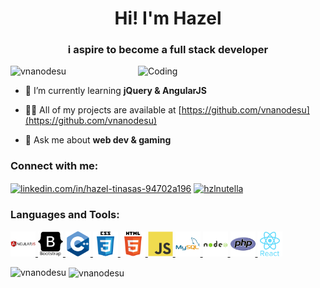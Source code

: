 <h1 align="center">Hi! I'm Hazel</h1>
<h3 align="center">i aspire to become a full stack developer</h3>
<img align="right" alt="Coding" width="300" src="https://i.pinimg.com/originals/8b/77/e2/8b77e29ce4f29ab1fb4e6970a3608d13.gif">

<p align="left"> <img src="https://komarev.com/ghpvc/?username=vnanodesu&label=Profile%20views&color=0e75b6&style=flat" alt="vnanodesu" /> </p>

- 🔭 I’m currently learning **jQuery & AngularJS**

- 👨‍💻 All of my projects are available at [https://github.com/vnanodesu](https://github.com/vnanodesu)

- 💬 Ask me about **web dev & gaming**

<h3 align="left">Connect with me:</h3>
<p align="left">
<a href="https://linkedin.com/in/linkedin.com/in/hazel-tinasas-94702a196" target="blank"><img align="center" src="https://raw.githubusercontent.com/rahuldkjain/github-profile-readme-generator/master/src/images/icons/Social/linked-in-alt.svg" alt="linkedin.com/in/hazel-tinasas-94702a196" height="30" width="40" /></a>
<a href="https://instagram.com/hzlnutella" target="blank"><img align="center" src="https://raw.githubusercontent.com/rahuldkjain/github-profile-readme-generator/master/src/images/icons/Social/instagram.svg" alt="hzlnutella" height="30" width="40" /></a>
</p>

<h3 align="left">Languages and Tools:</h3>
<p align="left"> <a href="https://angular.io" target="_blank" rel="noreferrer"> <img src="https://raw.githubusercontent.com/devicons/devicon/master/icons/angularjs/angularjs-original-wordmark.svg" alt="angularjs" width="40" height="40"/> </a> <a href="https://getbootstrap.com" target="_blank" rel="noreferrer"> <img src="https://raw.githubusercontent.com/devicons/devicon/master/icons/bootstrap/bootstrap-plain-wordmark.svg" alt="bootstrap" width="40" height="40"/> </a> <a href="https://www.w3schools.com/cpp/" target="_blank" rel="noreferrer"> <img src="https://raw.githubusercontent.com/devicons/devicon/master/icons/cplusplus/cplusplus-original.svg" alt="cplusplus" width="40" height="40"/> </a> <a href="https://www.w3schools.com/css/" target="_blank" rel="noreferrer"> <img src="https://raw.githubusercontent.com/devicons/devicon/master/icons/css3/css3-original-wordmark.svg" alt="css3" width="40" height="40"/> </a> <a href="https://www.w3.org/html/" target="_blank" rel="noreferrer"> <img src="https://raw.githubusercontent.com/devicons/devicon/master/icons/html5/html5-original-wordmark.svg" alt="html5" width="40" height="40"/> </a> <a href="https://developer.mozilla.org/en-US/docs/Web/JavaScript" target="_blank" rel="noreferrer"> <img src="https://raw.githubusercontent.com/devicons/devicon/master/icons/javascript/javascript-original.svg" alt="javascript" width="40" height="40"/> </a> <a href="https://www.mysql.com/" target="_blank" rel="noreferrer"> <img src="https://raw.githubusercontent.com/devicons/devicon/master/icons/mysql/mysql-original-wordmark.svg" alt="mysql" width="40" height="40"/> </a> <a href="https://nodejs.org" target="_blank" rel="noreferrer"> <img src="https://raw.githubusercontent.com/devicons/devicon/master/icons/nodejs/nodejs-original-wordmark.svg" alt="nodejs" width="40" height="40"/> </a> <a href="https://www.php.net" target="_blank" rel="noreferrer"> <img src="https://raw.githubusercontent.com/devicons/devicon/master/icons/php/php-original.svg" alt="php" width="40" height="40"/> </a> <a href="https://reactjs.org/" target="_blank" rel="noreferrer"> <img src="https://raw.githubusercontent.com/devicons/devicon/master/icons/react/react-original-wordmark.svg" alt="react" width="40" height="40"/> </a> </p>

<p><img align="left" src="https://github-readme-stats.vercel.app/api/top-langs?username=vnanodesu&show_icons=true&locale=en&layout=compact" alt="vnanodesu" /></p>

<p>&nbsp;<img align="center" src="https://github-readme-stats.vercel.app/api?username=vnanodesu&show_icons=true&locale=en" alt="vnanodesu" /></p>
